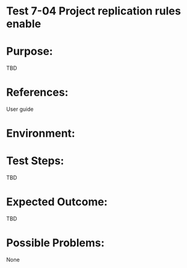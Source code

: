 Test 7-04 Project replication rules enable
=======

# Purpose:

TBD

# References:
User guide

# Environment:


# Test Steps:

TBD

# Expected Outcome:

TBD

# Possible Problems:
None
